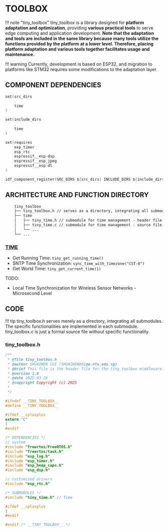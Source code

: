 # TOOLBOX

!!! note "tiny_toolbox"
    tiny_toolbox is a library designed for **platform adaptation and optimization**, providing **various practical tools** to serve edge computing and application development. **Note that the adaptation and tools are included in the same library because many tools utilize the functions provided by the platform at a lower level. Therefore, placing platform adaptation and various tools together facilitates usage and maintenance.**

!!! warning
    Currently, development is based on ESP32, and migration to platforms like STM32 requires some modifications to the adaptation layer.

## COMPONENT DEPENDENCIES

```c
set(src_dirs
    .
    time
)

set(include_dirs
    .
    time
)

set(requires
    esp_timer
    esp_rtc
    espressif__esp-dsp
    espressif__esp_jpeg
    espressif__esp-dl
)

idf_component_register(SRC_DIRS ${src_dirs} INCLUDE_DIRS ${include_dirs} REQUIRES ${requires})


```

## ARCHITECTURE AND FUNCTION DIRECTORY

```txt
    tiny_toolbox
    ├── tiny_toolbox.h // serves as a directory, integrating all submodules
    ├── time
    │   ├── tiny_time.h // submodule for time management - header file
    │   ├── tiny_time.c // submodule for time management - source file
    │   └── ...
    └── ...
```

### [TIME](./TIME/time.en.md)

- Get Running Time: `tiny_get_running_time()`
- SNTP Time Synchronization: `sync_time_with_timezone("CST-8")`
- Get World Time: `tiny_get_current_time(1)`
  
TODO:

- Local Time Synchronization for Wireless Sensor Networks - Microsecond Level

## CODE

!!! tip
    tiny_toolbox.h serves merely as a directory, integrating all submodules. The specific functionalities are implemented in each submodule. tiny_toolbox.c is just a formal source file without specific functionality.

### tiny_toolbox.h

```c
/**
 * @file tiny_toolbox.h
 * @author SHUAIWEN CUI (SHUAIWEN001@e.ntu.edu.sg)
 * @brief This file is the header file for the tiny_toolbox middleware.
 * @version 1.0
 * @date 2025-03-26
 * @copyright Copyright (c) 2025
 *
 */

#ifndef __TINY_TOOLBOX__
#define __TINY_TOOLBOX__

#ifdef __cplusplus
extern "C"
{
#endif

/* DEPENDENCIES */
// system
#include "freertos/FreeRTOS.h"
#include "freertos/task.h"
#include "esp_log.h"
#include "esp_timer.h"
#include "esp_heap_caps.h"
#include "esp_dsp.h"

// customized drivers
#include "esp_rtc.h"

/* SUBMODULES */
#include "tiny_time.h" // Time

#ifdef __cplusplus
}
#endif

#endif /* __TINY_TOOLBOX__ */
```
